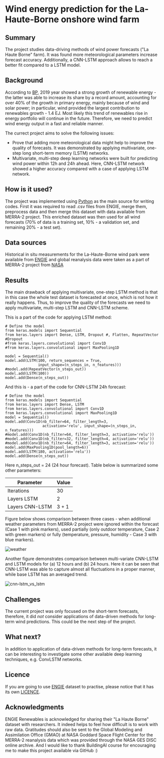 # Wind energy prediction for the La-Haute-Borne onshore wind farm

## Summary

The project studies data-driving methods of wind power forecasts ("La Haute Borne" farm). It was found more meteorological parameters increase forecast accuracy. Additionally, a CNN-LSTM approach allows to reach a better fit compared to a LSTM model.

## Background

According to [BP](https://www.bp.com/en/global/corporate/energy-economics/statistical-review-of-world-energy.html), 2019 year showed a strong growth of renewable energy - the latter was able to increase its share by a record amount, accounting for over 40% of the growth in primary energy, mainly because of wind and solar power; in particular, wind provided the largest contribution to renewables growth - 1.4 EJ.
Most likely this trend of renewables rise in energy portfolio will continue in the future. Therefore, we need to predict wind energy output in a fast and reliable manner.

The currect project aims to solve the following issues:
* Prove that adding more meteorological data might help to improve the quality of forecasts. It was demonstrated by applying multivariate, one-step long short-term memory (LSTM) networks. 
* Multivariate, multi-step deep learning networks were built for predicting wind power within 12h and 24h ahead. Here, CNN-LSTM network showed a higher accuracy compared with a case of applying LSTM network. 

## How is it used?

The project was implemented using [Python](https://www.python.org/) as the main source for writing codes. First it was required to read .csv files from ENGIE, merge them, preprocess data and then merge this dataset with data available from MERRA-2 project. This enriched dataset was then used for all wind forecasts (70% of data is a training set, 10% - a validation set, and remaining 20% - a test set).

## Data sources
Historical in situ measurements for the La-Haute-Borne wind park were available from [ENGIE](https://opendata-renewables.engie.com/) and global reanalysis data were taken as a part of MERRA-2 project from [NASA](https://gmao.gsfc.nasa.gov/reanalysis/MERRA-2/)

## Results

The main drawback of applying multivariate, one-step LSTM method is that in this case the whole test dataset is forecasted at once, which is not how it really happens. Thus, to improve the quality of the forecasts we need to apply multivariate, multi-step LSTM and CNN-LSTM scheme. 

This is a part of the code for applying LSTM method:

```
# Define the model
from keras.models import Sequential
from keras.layers import Dense, LSTM, Dropout #, Flatten, RepeatVector #Dropout
#from keras.layers.convolutional import Conv1D
#from keras.layers.convolutional import MaxPooling1D

model = Sequential()
model.add(LSTM(100, return_sequences = True,
               input_shape=(n_steps_in, n_features)))
#model.add(RepeatVector(n_steps_out))
model.add(LSTM(100))
model.add(Dense(n_steps_out))
```

And this is - a part of the code for CNN-LSTM 24h forecast:

```
# Define the model
from keras.models import Sequential
from keras.layers import Dense, LSTM
from keras.layers.convolutional import Conv1D
from keras.layers.convolutional import MaxPooling1D
model = Sequential()
model.add(Conv1D(nb_filter=64, filter_length=3,
                 activation='relu', input_shape=(n_steps_in, n_features)))
#model.add(Conv1D(nb_filter=64, filter_length=3, activation='relu'))
#model.add(Conv1D(nb_filter=32, filter_length=4, activation='relu'))
#model.add(Conv1D(nb_filter=64, filter_length=3, activation='relu'))
model.add(MaxPooling1D(pool_length=6))
model.add(LSTM(180, activation='relu'))
model.add(Dense(n_steps_out))
```
Here n_steps_out = 24 (24 hour forecast). Table below is summarized some other parameters:

| Parameter        | Value       |
| ---------------- | ----------- |
| Iterations       | 30          |
| Layers LSTM      | 2           |
| Layers CNN-LSTM  | 3 + 1       |

Figure below shows comparison between three cases - when additional weather parameters from MERRA-2 project were ignored within the forecast (Case 1 with pink markers), used partially (only outdoor temperature, Case 2 with green markers) or fully (temperature, pressure, humidity - Case 3 with blue markers). 

![weather](https://github.com/Mandzhi/Open_wind_La-Haute-Borne/blob/main/LSTM-one-step-weather-comparison.jpg)

Another figure demonstrates comparison between multi-variate CNN-LSTM and LSTM models for (a) 12 hours and (b) 24 hours. Here it can be seen that CNN-LSTM was able to capture almost all fluctuations in a proper manner, while base LSTM has an averaged trend.

![cnn-lstm_vs_lstm](https://github.com/Mandzhi/Open_wind_La-Haute-Borne/blob/main/12h_24h_forecasts_multivariate_lstm_cnn-lstm.jpg)

## Challenges

The current project was only focused on the short-term forecasts, therefore, it did _not_ consider applications of data-driven methods for long-term wind predictions. This could be the next step of the project.

## What next?

In addition to application of data-driven methods for long-term forecasts, it can be interesting to investigate some other available deep learning techniques, e.g. ConvLSTM networks.

## Licence

If you are going to use [ENGIE](https://opendata-renewables.engie.com/) dataset to practise, please notice that it has its own [LICENCE](https://www.etalab.gouv.fr/wp-content/uploads/2017/04/ETALAB-Licence-Ouverte-v2.0.pdf).

## Acknowledgments

ENGIE Renewables is acknowledged for sharing their "La Haute Borne" dataset with researchers. It indeed helps to feel how difficult is to work with raw data. Gratitudes should also be sent to the Global Modeling and Assimilation Office (GMAO) at NASA Goddard Space Flight Center for the MERRA-2 reanalysis data which was provided through the NASA GES DISC online archive. And I would like to thank BuildingAI course for encouraging me to make this project available via GitHub :)
